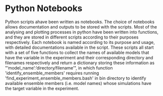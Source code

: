 # Python Notebooks

Python scripts ahave been written as notebooks. The choice of notebooks allows documentation and outputs to be stored with the scripts. Most of the analysing and plotting processes in python have been written into functions, and they are stored in different scripts according to their purposes respectively. Each notebook is named according to its purpose and usage, with detailed documentations available in the script. These scripts all start with a set of five functions to collect the names of available models that have the variable in the experiment and their corresponding directory and filenames respectively and return a dictionary storing these information as "’model_name’:’directory/filename’", in which function 'identify_ensemble_members' requires running 'find_experiment_ensemble_members.bash' in bin directory to identify available ensemble members (i.e. model names) whose simulations have the target variable in the experiment. 
